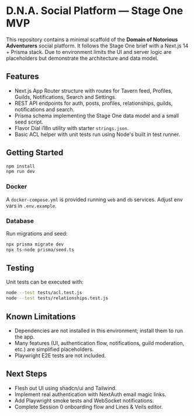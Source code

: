 # D.N.A. Social Platform — Stage One MVP

This repository contains a minimal scaffold of the **Domain of Notorious Adventurers** social platform.
It follows the Stage One brief with a Next.js 14 + Prisma stack.  Due to environment limits the UI and
server logic are placeholders but demonstrate the architecture and data model.

## Features
- Next.js App Router structure with routes for Tavern feed, Profiles, Guilds, Notifications, Search and Settings.
- REST API endpoints for auth, posts, profiles, relationships, guilds, notifications and search.
- Prisma schema implementing the Stage One data model and a small seed script.
- Flavor Dial i18n utility with starter `strings.json`.
- Basic ACL helper with unit tests run using Node's built in test runner.

## Getting Started

```bash
npm install
npm run dev
```

### Docker
A `docker-compose.yml` is provided running `web` and `db` services.  Adjust env vars in `.env.example`.

### Database
Run migrations and seed:

```bash
npx prisma migrate dev
npx ts-node prisma/seed.ts
```

## Testing

Unit tests can be executed with:

```bash
node --test tests/acl.test.js
node --test tests/relationships.test.js
```

## Known Limitations
- Dependencies are not installed in this environment; install them to run the app.
- Many features (UI, authentication flow, notifications, guild moderation, etc.) are simplified placeholders.
- Playwright E2E tests are not included.

## Next Steps
- Flesh out UI using shadcn/ui and Tailwind.
- Implement real authentication with NextAuth email magic links.
- Add Playwright smoke tests and WebSocket notifications.
- Complete Session 0 onboarding flow and Lines & Veils editor.
